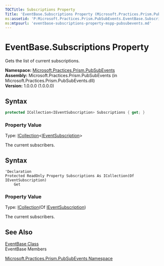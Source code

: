 ```yaml
---
TOCTitle: Subscriptions Property
Title: 'EventBase.Subscriptions Property (Microsoft.Practices.Prism.PubSubEvents)'
ms:assetid: 'P:Microsoft.Practices.Prism.PubSubEvents.EventBase.Subscriptions'
ms:mtpsurl: 'eventbase-subscriptions-property-mspp-pubsubevents.md'
---
```


# EventBase.Subscriptions Property 

Gets the list of current subscriptions.

**Namespace:** [Microsoft.Practices.Prism.PubSubEvents](/patterns-practices/reference/mspp-pubsubevents-namespace)<br/>
**Assembly:** Microsoft.Practices.Prism.PubSubEvents (in Microsoft.Practices.Prism.PubSubEvents.dll) <br/>
**Version:** 1.0.0.0 (1.0.0.0)

## Syntax

```C#
protected ICollection<IEventSubscription> Subscriptions { get; }
```

### Property Value

Type: [ICollection](http://msdn.microsoft.com/en-us/library/92t2ye13)&lt;[IEventSubscription](/patterns-practices/reference/ieventsubscription-interface-mspp-pubsubevents)&gt;

The current subscribers.

## Syntax

```VB
'Declaration
Protected ReadOnly Property Subscriptions As ICollection(Of IEventSubscription)
	Get
```

### Property Value

Type: [ICollection](http://msdn.microsoft.com/en-us/library/92t2ye13)(Of [IEventSubscription](/patterns-practices/reference/ieventsubscription-interface-mspp-pubsubevents))

The current subscribers.



## See Also

[EventBase Class](/patterns-practices/reference/eventbase-class-mspp-pubsubevents)<br/>
EventBase Members

[Microsoft.Practices.Prism.PubSubEvents Namespace](/patterns-practices/reference/mspp-pubsubevents-namespace)<br/>